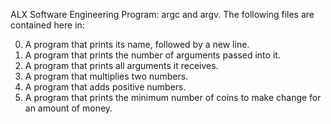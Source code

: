 ALX Software Engineering Program: argc and argv.
The following files are contained here in:

0. A program that prints its name, followed by a new line.
1. A program that prints the number of arguments passed into it.
2. A program that prints all arguments it receives.
3. A program that multiplies two numbers.
4. A program that adds positive numbers.
5. A program that prints the minimum number of coins to make change for an amount of money.
